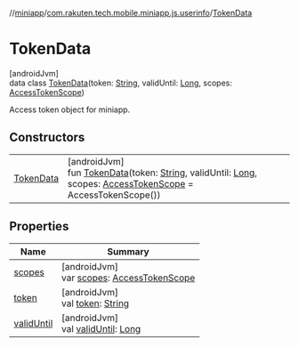 //[miniapp](../../../index.md)/[com.rakuten.tech.mobile.miniapp.js.userinfo](../index.md)/[TokenData](index.md)

# TokenData

[androidJvm]\
data class [TokenData](index.md)(token: [String](https://kotlinlang.org/api/latest/jvm/stdlib/kotlin/-string/index.html), validUntil: [Long](https://kotlinlang.org/api/latest/jvm/stdlib/kotlin/-long/index.html), scopes: [AccessTokenScope](../../com.rakuten.tech.mobile.miniapp.permission/-access-token-scope/index.md))

Access token object for miniapp.

## Constructors

| | |
|---|---|
| [TokenData](-token-data.md) | [androidJvm]<br>fun [TokenData](-token-data.md)(token: [String](https://kotlinlang.org/api/latest/jvm/stdlib/kotlin/-string/index.html), validUntil: [Long](https://kotlinlang.org/api/latest/jvm/stdlib/kotlin/-long/index.html), scopes: [AccessTokenScope](../../com.rakuten.tech.mobile.miniapp.permission/-access-token-scope/index.md) = AccessTokenScope()) |

## Properties

| Name | Summary |
|---|---|
| [scopes](scopes.md) | [androidJvm]<br>var [scopes](scopes.md): [AccessTokenScope](../../com.rakuten.tech.mobile.miniapp.permission/-access-token-scope/index.md) |
| [token](token.md) | [androidJvm]<br>val [token](token.md): [String](https://kotlinlang.org/api/latest/jvm/stdlib/kotlin/-string/index.html) |
| [validUntil](valid-until.md) | [androidJvm]<br>val [validUntil](valid-until.md): [Long](https://kotlinlang.org/api/latest/jvm/stdlib/kotlin/-long/index.html) |
